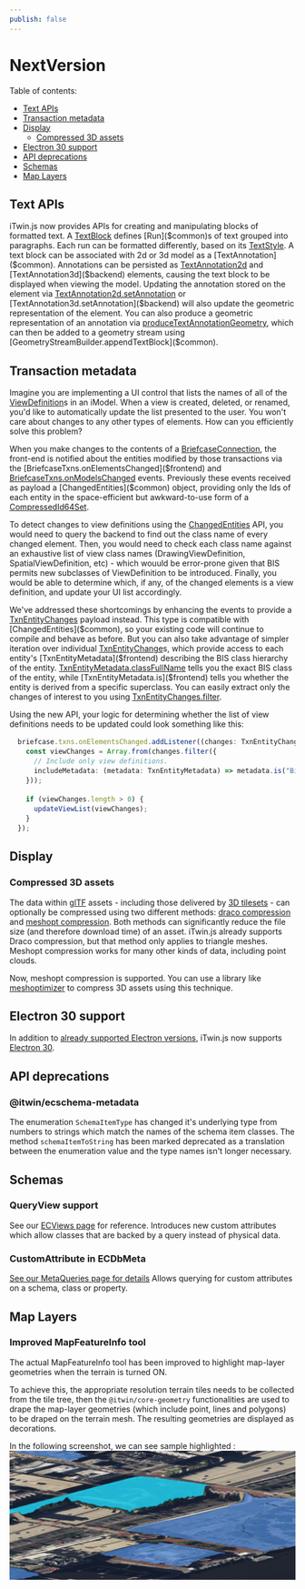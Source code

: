 ```yaml
---
publish: false
---
```


# NextVersion

Table of contents:

- [Text APIs](#text-apis)
- [Transaction metadata](#transaction-metadata)
- [Display](#display)
  - [Compressed 3D assets](#compressed-3d-assets)
- [Electron 30 support](#electron-30-support)
- [API deprecations](#api-deprecations)
- [Schemas](#schemas)
- [Map Layers](#map-layers)

## Text APIs

iTwin.js now provides APIs for creating and manipulating blocks of formatted text. A [TextBlock]($common) defines [Run]($common)s of text grouped into paragraphs. Each run can be formatted differently, based on its [TextStyle]($common). A text block can be associated with 2d or 3d model as a [TextAnnotation]($common). Annotations can be persisted as [TextAnnotation2d]($backend) and [TextAnnotation3d]($backend) elements, causing the text block to be displayed when viewing the model. Updating the annotation stored on the element via [TextAnnotation2d.setAnnotation]($backend) or [TextAnnotation3d.setAnnotation]($backend) will also update the geometric representation of the element. You can also produce a geometric representation of an annotation via [produceTextAnnotationGeometry]($backend), which can then be added to a geometry stream using [GeometryStreamBuilder.appendTextBlock]($common).

## Transaction metadata

Imagine you are implementing a UI control that lists the names of all of the [ViewDefinition]($backend)s in an iModel. When a view is created, deleted, or renamed, you'd like to automatically update the list presented to the user. You won't care about changes to any other types of elements. How can you efficiently solve this problem?

When you make changes to the contents of a [BriefcaseConnection]($frontend), the front-end is notified about the entities modified by those transactions via the [BriefcaseTxns.onElementsChanged]($frontend) and [BriefcaseTxns.onModelsChanged]($frontend) events. Previously these events received as payload a [ChangedEntities]($common) object, providing only the Ids of each entity in the space-efficient but awkward-to-use form of a [CompressedId64Set]($bentley).

To detect changes to view definitions using the [ChangedEntities]($common) API, you would need to query the backend to find out the class name of every changed element. Then, you would need to check each class name against an exhaustive list of view class names (DrawingViewDefinition, SpatialViewDefinition, etc) - which wouuld be error-prone given that BIS permits new subclasses of ViewDefinition to be introduced. Finally, you would be able to determine which, if any, of the changed elements is a view definition, and update your UI list accordingly.

We've addressed these shortcomings by enhancing the events to provide a [TxnEntityChanges]($frontend) payload instead. This type is compatible with [ChangedEntities]($common), so your existing code will continue to compile and behave as before. But you can also take advantage of simpler iteration over individual [TxnEntityChange]($frontend)s, which provide access to each entity's [TxnEntityMetadata]($frontend) describing the BIS class hierarchy of the entity. [TxnEntityMetadata.classFullName]($frontend) tells you the exact BIS class of the entity, while [TxnEntityMetadata.is]($frontend) tells you whether the entity is derived from a specific superclass. You can easily extract only the changes of interest to you using [TxnEntityChanges.filter]($frontend).

Using the new API, your logic for determining whether the list of view definitions needs to be updated could look something like this:

```ts
  briefcase.txns.onElementsChanged.addListener((changes: TxnEntityChanges) => {
    const viewChanges = Array.from(changes.filter({
      // Include only view definitions.
      includeMetadata: (metadata: TxnEntityMetadata) => metadata.is("BisCore:ViewDefinition"),
    }));

    if (viewChanges.length > 0) {
      updateViewList(viewChanges);
    }
  });
```

## Display

### Compressed 3D assets

The data within [glTF](https://en.wikipedia.org/wiki/GlTF) assets - including those delivered by [3D tilesets](https://github.com/CesiumGS/3d-tiles) - can optionally be compressed using two different methods: [draco compression](https://github.com/KhronosGroup/glTF/blob/main/extensions/2.0/Khronos/KHR_draco_mesh_compression/README.md) and [meshopt compression](https://github.com/KhronosGroup/glTF/tree/main/extensions/2.0/Vendor/EXT_meshopt_compression). Both methods can significantly reduce the file size (and therefore download time) of an asset. iTwin.js already supports Draco compression, but that method only applies to triangle meshes. Meshopt compression works for many other kinds of data, including point clouds.

Now, meshopt compression is supported. You can use a library like [meshoptimizer](https://github.com/zeux/meshoptimizer) to compress 3D assets using this technique.

## Electron 30 support

In addition to [already supported Electron versions](../learning/SupportedPlatforms.md#electron), iTwin.js now supports [Electron 30](https://www.electronjs.org/blog/electron-30-0).

## API deprecations

### @itwin/ecschema-metadata

The enumeration `SchemaItemType` has changed it's underlying type from numbers to strings which match the names of the schema item classes.
The method `schemaItemToString` has been marked deprecated as a translation between the enumeration value and the type names isn't longer necessary.

## Schemas

### QueryView support

See our [ECViews page](../learning/ECSqlReference/Views.md) for reference.
Introduces new custom attributes which allow classes that are backed by a query instead of physical data.

### CustomAttribute in ECDbMeta

[See our MetaQueries page for details](../learning/ECSqlReference/MetaQueries.md#examples-on-how-to-query-for-custom-attributes)
Allows querying for custom attributes on a schema, class or property.

## Map Layers

### Improved MapFeatureInfo tool
The actual MapFeatureInfo tool has been improved to highlight map-layer geometries when the terrain is turned ON.  

To achieve this, the appropriate resolution terrain tiles needs to be collected from the tile tree, then the `@itwin/core-geometry` functionalities are used to drape the map-layer geometries (which include point, lines and polygons) to be draped on the terrain mesh.  The resulting geometries are displayed as decorations.

In the following screenshot, we can see sample highlighted :
![image](./assets/MapLayersInfoToolDrape.png)
